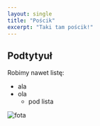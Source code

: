 ```yaml
---
layout: single
title: "Pościk"
excerpt: "Taki tam pościk!"
---
```


## Podtytyuł

Robimy nawet listę:
* ala
* ola
  * pod lista
  
![fota](http://naukarysowania.com/resources/Trudne/Alicja/jak-narysowac-alicje19.jpg)
